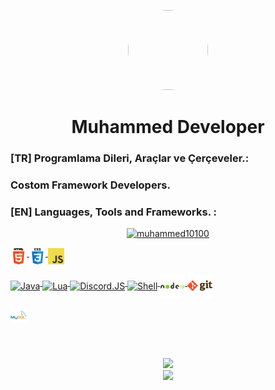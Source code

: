 <p align="center">
    <img style="border-radius: 100px" width="128" height="128" src="https://avatars.githubusercontent.com/u/56224780?s=400&u=91fe99543119db4b3d8fe835df7b6789732d1340&v=4size=2048">
</p>
<h1 align="center">Muhammed Developer</h1>

### [TR] Programlama Dileri, Araçlar ve Çerçeveler.:

###  Costom Framework Developers.

### [EN] Languages, Tools and Frameworks. :

<p align="middle"> <a href="https://github.com/ryo-ma/github-profile-trophy"><img src="https://github-profile-trophy.vercel.app/?username=muhammed10100" alt="muhammed10100" /</a></p>

<p>
<img align="middle" alt="HTML5" width="26px" src="https://raw.githubusercontent.com/github/explore/80688e429a7d4ef2fca1e82350fe8e3517d3494d/topics/html/html.png" />
<img align="middle" alt="CSS3" width="26px" src="https://raw.githubusercontent.com/github/explore/80688e429a7d4ef2fca1e82350fe8e3517d3494d/topics/css/css.png" />
<img align="middle" alt="JavaScript" width="26px" src="https://raw.githubusercontent.com/github/explore/80688e429a7d4ef2fca1e82350fe8e3517d3494d/topics/javascript/javascript.png" /> </p>
    
<img align="middle" alt="Java" width="40px" src="https://icon-library.com/images/java-icon-images/java-icon-images-6.jpg" />
    
<img align="middle" alt="Lua" width="40px" src="https://upload.wikimedia.org/wikipedia/commons/c/cf/Lua-Logo.svg" />
    
<img align="middle" alt="Discord.JS" width="40px" src="https://discord.js.org/static/logo-square.png" />

<img align="middle" alt="Shell" width="40px" src="https://cdn.discordapp.com/attachments/616593062130614282/807912423935836200/shell.png" />

<img align="middle" alt="Node.js" width="40px" src="https://raw.githubusercontent.com/devicons/devicon/master/icons/nodejs/nodejs-original-wordmark.svg" />

<img align="middle" alt="Git" width="40px" src="https://raw.githubusercontent.com/github/explore/80688e429a7d4ef2fca1e82350fe8e3517d3494d/topics/git/git.png" />
</p>

<p>
<img align="left" alt="mysql" width="26px" src="https://raw.githubusercontent.com/devicons/devicon/master/icons/mysql/mysql-original-wordmark.svg"  />
</p>

<br />
<br />
<br />
<br />

<p align="center">
  <img src="https://github-readme-stats.vercel.app/api/top-langs/?username=muhammed10100&theme=dark">
  <br>
  <img src="https://github-readme-stats.vercel.app/api?username=muhammed10100&count_private=true&show_icons=true&theme=dark&layout=compact">
</p>
